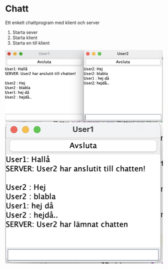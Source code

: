 # Chatt
Ett enkelt chattprogram med klient och server
1) Starta sever
2) Starta klient
3) Starta en till klient

![screenshot](/1.png)
![screenshot](/2.png)

